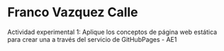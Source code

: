 # Franco Vazquez Calle
	
Actividad experimental 1:
Aplique los conceptos de página web estática para crear una a través del servicio de GitHubPages - AE1

```{tableofcontents}
```
